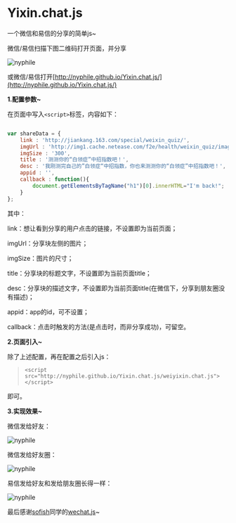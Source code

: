 # Yixin.chat.js
一个微信和易信的分享的简单js~

微信/易信扫描下图二维码打开页面，并分享

![nyphile](http://nyphile.github.io/Yixin.chat.js/images/qcode.png)

或微信/易信打开[http://nyphile.github.io/Yixin.chat.js/](http://nyphile.github.io/Yixin.chat.js/)

**1.配置参数~**

在页面中写入`<script>`标签，内容如下：

```js

var shareData = {
	link : 'http://jiankang.163.com/special/weixin_quiz/',
	imgUrl : 'http://img1.cache.netease.com/f2e/health/weixin_quiz/images/120x120-5star.jpg',
	imgSize : '300',
	title : '测测你的“白领症”中招指数吧！',
	desc : '我刚测完自己的”白领症“中招指数，你也来测测你的“白领症”中招指数吧！',
	appid : '',
	callback : function(){
		document.getElementsByTagName("h1")[0].innerHTML="I'm back!";
	}
};

```

其中：

link：想让看到分享的用户点击的链接，不设置即为当前页面；

imgUrl：分享块左侧的图片；

imgSize：图片的尺寸；

title：分享块的标题文字，不设置即为当前页面title；

desc：分享块的描述文字，不设置即为当前页面title(在微信下，分享到朋友圈没有描述)；

appid：app的id，可不设置；

callback：点击时触发的方法(是点击时，而非分享成功)，可留空。

**2.页面引入~**

除了上述配置，再在配置之后引入js：

> `<script src="http://nyphile.github.io/Yixin.chat.js/weiyixin.chat.js"></script>`

即可。

**3.实现效果~**

微信发给好友：

![nyphile](http://img1.cache.netease.com/f2e/health/index2014/images/wechat_friend.png?20141031)

微信发给好友圈：

![nyphile](http://img1.cache.netease.com/f2e/health/index2014/images/wechat_timeline.png?20141031)

易信发给好友和发给朋友圈长得一样：

![nyphile](http://img1.cache.netease.com/f2e/health/index2014/images/yixin_timeline.png?20141031)


最后感谢[sofish](https://github.com/sofish)同学的[wechat.js](http://sofish.github.io/wechat.js)~

